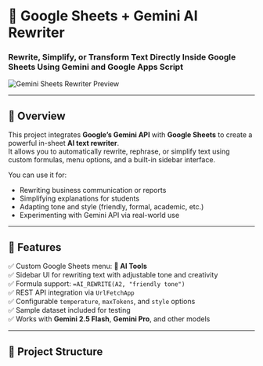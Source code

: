 # 🧠 Google Sheets + Gemini AI Rewriter
### Rewrite, Simplify, or Transform Text Directly Inside Google Sheets Using Gemini and Google Apps Script

![Gemini Sheets Rewriter Preview](images/preview.png)

---

## 📘 Overview

This project integrates **Google’s Gemini API** with **Google Sheets** to create a powerful in-sheet **AI text rewriter**.  
It allows you to automatically rewrite, rephrase, or simplify text using custom formulas, menu options, and a built-in sidebar interface.

You can use it for:
- Rewriting business communication or reports
- Simplifying explanations for students
- Adapting tone and style (friendly, formal, academic, etc.)
- Experimenting with Gemini API via real-world use

---

## 🚀 Features

✅ Custom Google Sheets menu: **🧠 AI Tools**  
✅ Sidebar UI for rewriting text with adjustable tone and creativity  
✅ Formula support: `=AI_REWRITE(A2, "friendly tone")`  
✅ REST API integration via `UrlFetchApp`  
✅ Configurable `temperature`, `maxTokens`, and `style` options  
✅ Sample dataset included for testing  
✅ Works with **Gemini 2.5 Flash**, **Gemini Pro**, and other models  

---

## 🧩 Project Structure

